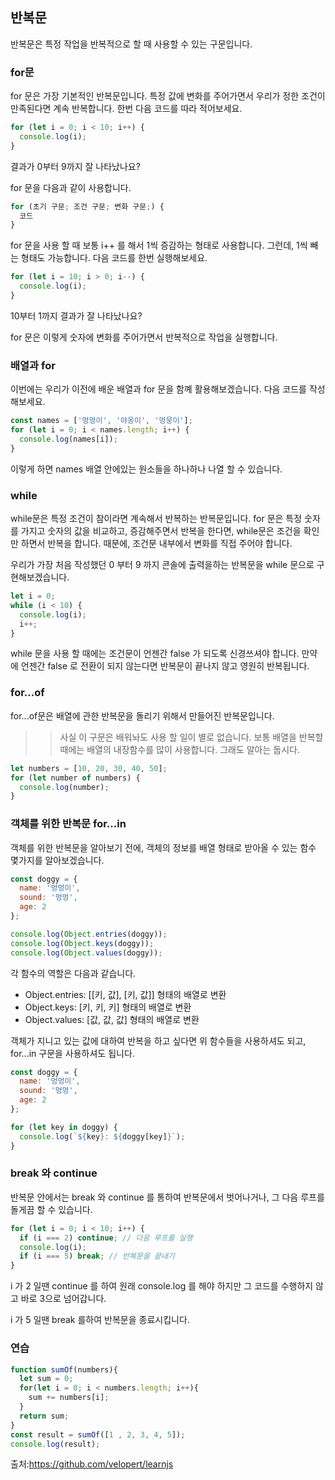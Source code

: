 ## 반복문
반복문은 특정 작업을 반복적으로 할 때 사용할 수 있는 구문입니다.
### for문
for 문은 가장 기본적인 반복문입니다. 특정 값에 변화를 주어가면서 우리가 정한 조건이 만족된다면 계속 반복합니다.
한번 다음 코드를 따라 적어보세요.

```javascript
for (let i = 0; i < 10; i++) {
  console.log(i);
}
```
결과가 0부터 9까지 잘 나타났나요?

for 문을 다음과 같이 사용합니다.

```javascript
for (초기 구문; 조건 구문; 변화 구문;) {
  코드
}
```
for 문을 사용 할 때 보통 i++ 를 해서 1씩 증감하는 형태로 사용합니다. 그런데, 1씩 빼는 형태도 가능합니다. 다음 코드를 한번 실행해보세요.

```javascript
for (let i = 10; i > 0; i--) {
  console.log(i);
}
```

10부터 1까지 결과가 잘 나타났나요?

for 문은 이렇게 숫자에 변화를 주어가면서 반복적으로 작업을 실행합니다.

### 배열과 for
이번에는 우리가 이전에 배운 배열과 for 문을 함꼐 활용해보겠습니다. 다음 코드를 작성해보세요.

```javascript
const names = ['멍멍이', '야옹이', '멍뭉이'];
for (let i = 0; i < names.length; i++) {
  console.log(names[i]);
}
```
이렇게 하면 names 배열 안에있는 원소들을 하나하나 나열 할 수 있습니다.

### while
while문은 특정 조건이 참이라면 계속해서 반복하는 반복문입니다. for 문은 특정 숫자를 가지고 숫자의 값을 비교하고, 증감해주면서 반복을 한다면, while문은 조건을 확인만 하면서 반복을 합니다. 때문에, 조건문 내부에서 변화를 직접 주어야 합니다.

우리가 가장 처음 작성했던 0 부터 9 까지 콘솔에 출력을하는 반복문을 while 문으로 구현해보겠습니다.

```javascript
let i = 0;
while (i < 10) {
  console.log(i);
  i++;
}
```
while 문을 사용 할 때에는 조건문이 언젠간 false 가 되도록 신경쓰셔야 합니다. 만약에 언젠간 false 로 전환이 되지 않는다면 반복문이 끝나지 않고 영원히 반복됩니다.

### for...of
for...of문은 배열에 관한 반복문을 돌리기 위해서 만들어진 반복문입니다.
>>사실 이 구문은 배워놔도 사용 할 일이 별로 없습니다. 보통 배열을 반복할때에는 배열의 내장함수를 많이 사용합니다. 그래도 알아는 둡시다.
```javascript
let numbers = [10, 20, 30, 40, 50];
for (let number of numbers) {
  console.log(number);
}
```

### 객체를 위한 반복문 for...in
객체를 위한 반복문을 알아보기 전에, 객체의 정보를 배열 형태로 받아올 수 있는 함수 몇가지를 알아보겠습니다.
```javascript
const doggy = {
  name: '멍멍이',
  sound: '멍멍',
  age: 2
};

console.log(Object.entries(doggy));
console.log(Object.keys(doggy));
console.log(Object.values(doggy));
```
각 함수의 역할은 다음과 같습니다.

+ Object.entries: [[키, 값], [키, 값]] 형태의 배열로 변환
+ Object.keys: [키, 키, 키] 형태의 배열로 변환
+ Object.values: [값, 값, 값] 형태의 배열로 변환

객체가 지니고 있는 값에 대하여 반복을 하고 싶다면 위 함수들을 사용하셔도 되고, for...in 구문을 사용하셔도 됩니다.

```javascript
const doggy = {
  name: '멍멍이',
  sound: '멍멍',
  age: 2
};

for (let key in doggy) {
  console.log(`${key}: ${doggy[key]}`);
}
```
### break 와 continue

반복문 안에서는 break 와 continue 를 통하여 반복문에서 벗어나거나, 그 다음 루프를 돌게끔 할 수 있습니다.
```javascript
for (let i = 0; i < 10; i++) {
  if (i === 2) continue; // 다음 루프를 실행
  console.log(i);
  if (i === 5) break; // 반복문을 끝내기
}
```
i 가 2 일땐 continue 를 하여 원래 console.log 를 해야 하지만 그 코드를 수행하지 않고 바로 3으로 넘어갑니다.

i 가 5 일땐 break 를하여 반복문을 종료시킵니다.

### 연습
```javascript
function sumOf(numbers){
  let sum = 0;
  for(let i = 0; i < numbers.length; i++){
    sum += numbers[i];
  }
  return sum;
}
const result = sumOf([1 , 2, 3, 4, 5]);
console.log(result);
```























출처:https://github.com/velopert/learnjs